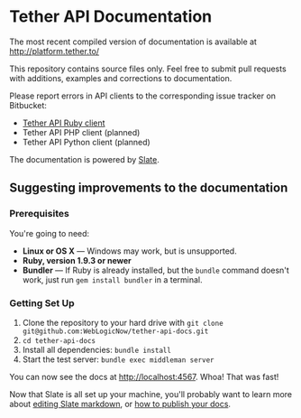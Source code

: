 Tether API Documentation
========

The most recent compiled version of documentation is available at http://platform.tether.to/

This repository contains source files only. Feel free to submit pull requests with additions, examples and corrections to documentation.

Please report errors in API clients to the corresponding issue tracker on Bitbucket:

- [Tether API Ruby client](https://bitbucket.org/tetherto/tether-api-client-ruby/issues)
- Tether API PHP client (planned)
- Tether API Python client (planned)

The documentation is powered by [Slate](https://github.com/tripit/slate/).

Suggesting improvements to the documentation
------------------------------

### Prerequisites

You're going to need:

 - **Linux or OS X** — Windows may work, but is unsupported.
 - **Ruby, version 1.9.3 or newer**
 - **Bundler** — If Ruby is already installed, but the `bundle` command doesn't work, just run `gem install bundler` in a terminal.

### Getting Set Up

 1. Clone the repository to your hard drive with `git clone git@github.com:WebLogicNow/tether-api-docs.git`
 2. `cd tether-api-docs`
 3. Install all dependencies: `bundle install`
 4. Start the test server: `bundle exec middleman server`

You can now see the docs at <http://localhost:4567>. Whoa! That was fast!

Now that Slate is all set up your machine, you'll probably want to learn more about [editing Slate markdown](https://github.com/tripit/slate/wiki/Markdown-Syntax), or [how to publish your docs](https://github.com/tripit/slate/wiki/Deploying-Slate).
